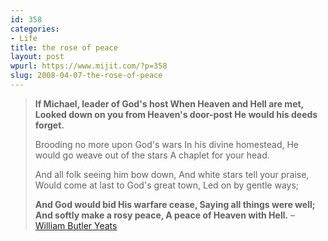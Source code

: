 ```yaml
---
id: 358
categories:
- Life
title: the rose of peace
layout: post
wpurl: https://www.mijit.com/?p=358
slug: 2008-04-07-the-rose-of-peace
---
```

<blockquote><strong>If Michael, leader of God's host
When Heaven and Hell are met,
Looked down on you from Heaven's door-post
He would his deeds forget.</strong>

Brooding no more upon God's wars
In his divine homestead,
He would go weave out of the stars
A chaplet for your head.
	 
And all folk seeing him bow down,
And white stars tell your praise,
Would come at last to God's great town,
Led on by gentle ways;
	 
<strong>And God would bid His warfare cease,
Saying all things were well;
And softly make a rosy peace,
A peace of Heaven with Hell.</strong>
– <a href="https://www.amazon.com/exec/obidos/ASIN/0684807319/ref=nosim/mijitcom">William Butler Yeats</a></blockquote>
